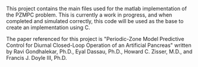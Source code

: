 This project contains the main files used for the matlab implementation of the PZMPC problem. This is currently a work in progress, and when completed and simulated correctly, this code will be used as the base to create an implementation using C.

The paper referenced for this project is "Periodic-Zone  Model  Predictive  Control  for  Diurnal  Closed-Loop  Operation of an Artificial Pancreas" written by Ravi  Gondhalekar,  Ph.D.,  Eyal  Dassau,  Ph.D.,  Howard  C.  Zisser,  M.D.,  and  Francis  J.  Doyle  III,  Ph.D.
